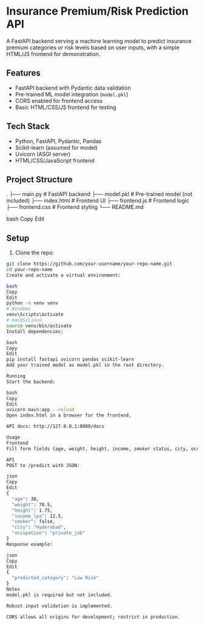 # Insurance Premium/Risk Prediction API

A FastAPI backend serving a machine learning model to predict insurance premium categories or risk levels based on user inputs, with a simple HTML/JS frontend for demonstration.

## Features
- FastAPI backend with Pydantic data validation
- Pre-trained ML model integration (`model.pkl`)
- CORS enabled for frontend access
- Basic HTML/CSS/JS frontend for testing

## Tech Stack
- Python, FastAPI, Pydantic, Pandas
- Scikit-learn (assumed for model)
- Uvicorn (ASGI server)
- HTML/CSS/JavaScript frontend

## Project Structure
.
├── main.py # FastAPI backend
├── model.pkl # Pre-trained model (not included)
├── index.html # Frontend UI
├── frontend.js # Frontend logic
├── frontend.css # Frontend styling
└── README.md

bash
Copy
Edit

## Setup

1. Clone the repo:
```bash
git clone https://github.com/your-username/your-repo-name.git
cd your-repo-name
Create and activate a virtual environment:

bash
Copy
Edit
python -m venv venv
# Windows
venv\Scripts\activate
# macOS/Linux
source venv/bin/activate
Install dependencies:

bash
Copy
Edit
pip install fastapi uvicorn pandas scikit-learn
Add your trained model as model.pkl in the root directory.

Running
Start the backend:

bash
Copy
Edit
uvicorn main:app --reload
Open index.html in a browser for the frontend.

API docs: http://127.0.0.1:8000/docs

Usage
Frontend
Fill form fields (age, weight, height, income, smoker status, city, occupation) and click "Predict".

API
POST to /predict with JSON:

json
Copy
Edit
{
  "age": 30,
  "weight": 70.5,
  "height": 1.75,
  "income_lpa": 12.5,
  "smoker": false,
  "city": "Hyderabad",
  "occupation": "private_job"
}
Response example:

json
Copy
Edit
{
  "predicted_category": "Low Risk"
}
Notes
model.pkl is required but not included.

Robust input validation is implemented.

CORS allows all origins for development; restrict in production.

